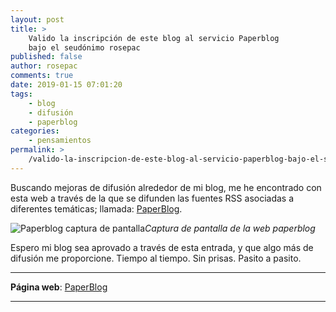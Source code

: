 ```yaml
---
layout: post
title: >
    Valido la inscripción de este blog al servicio Paperblog
    bajo el seudónimo rosepac
published: false
author: rosepac
comments: true
date: 2019-01-15 07:01:20
tags:
    - blog
    - difusión
    - paperblog
categories:
    - pensamientos
permalink: >
    /valido-la-inscripcion-de-este-blog-al-servicio-paperblog-bajo-el-seudonimo-rosepac
---
```

Buscando mejoras de difusión alrededor de mi blog, me he encontrado con esta web a través de la que se difunden las fuentes RSS asociadas a diferentes temáticas; llamada: [PaperBlog][1].

 ![Paperblog captura de pantalla][2]_Captura de pantalla de la web paperblog_

Espero mi blog sea aprovado a través de esta entrada, y que algo más de difusión me proporcione. Tiempo al tiempo. Sin prisas. Pasito a pasito.

* * *

**Página web**: [PaperBlog][1]

* * *

 [1]: https://kutt.it/paperblog
 [2]: https://i.ibb.co/YBr26Xp/paperblog-captura.png